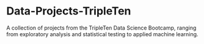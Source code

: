 # Data-Projects-TripleTen
A collection of projects from the TripleTen Data Science Bootcamp, ranging from exploratory analysis and statistical testing to applied machine learning.

